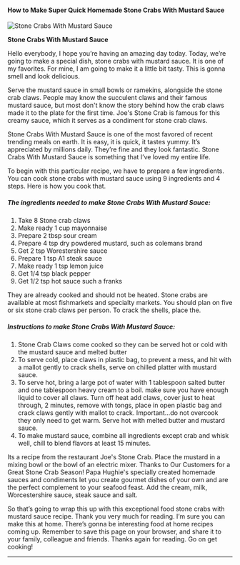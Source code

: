             

#### How to Make Super Quick Homemade Stone Crabs With Mustard Sauce

![Stone Crabs With Mustard Sauce](https://img-global.cpcdn.com/recipes/4912436003995648/751x532cq70/stone-crabs-with-mustard-sauce-recipe-main-photo.jpg)

**Stone Crabs With Mustard Sauce**

Hello everybody, I hope you’re having an amazing day today. Today, we’re going to make a special dish, stone crabs with mustard sauce. It is one of my favorites. For mine, I am going to make it a little bit tasty. This is gonna smell and look delicious.

Serve the mustard sauce in small bowls or ramekins, alongside the stone crab claws. People may know the succulent claws and their famous mustard sauce, but most don't know the story behind how the crab claws made it to the plate for the first time. Joe's Stone Crab is famous for this creamy sauce, which it serves as a condiment for stone crab claws.

Stone Crabs With Mustard Sauce is one of the most favored of recent trending meals on earth. It is easy, it is quick, it tastes yummy. It’s appreciated by millions daily. They’re fine and they look fantastic. Stone Crabs With Mustard Sauce is something that I’ve loved my entire life.

To begin with this particular recipe, we have to prepare a few ingredients. You can cook stone crabs with mustard sauce using 9 ingredients and 4 steps. Here is how you cook that.

##### The ingredients needed to make Stone Crabs With Mustard Sauce:

1.  Take 8 Stone crab claws
2.  Make ready 1 cup mayonnaise
3.  Prepare 2 tbsp sour cream
4.  Prepare 4 tsp dry powdered mustard, such as colemans brand
5.  Get 2 tsp Worestershire sauce
6.  Prepare 1 tsp A1 steak sauce
7.  Make ready 1 tsp lemon juice
8.  Get 1/4 tsp black pepper
9.  Get 1/2 tsp hot sauce such a franks

They are already cooked and should not be heated. Stone crabs are available at most fishmarkets and specialty markets. You should plan on five or six stone crab claws per person. To crack the shells, place the.

##### Instructions to make Stone Crabs With Mustard Sauce:

1.  Stone Crab Claws come cooked so they can be served hot or cold with the mustard sauce and melted butter
2.  To serve cold, place claws in plastic bag, to prevent a mess, and hit with a mallot gently to crack shells, serve on chilled platter with mustard sauce.
3.  To serve hot, bring a large pot of water with 1 tablespoon salted butter and one tablespoon heavy cream to a boil. make sure you have enough liquid to cover all claws. Turn off heat add claws, cover just to heat through, 2 minutes, remove with tongs, place in open plastic bag and crack claws gently with mallot to crack. Important…do not overcook they only need to get warm. Serve hot with melted butter and mustard sauce.
4.  To make mustard sauce, combine all ingredients except crab and whisk well, chill to blend flavors at least 15 minutes.

Its a recipe from the restaurant Joe's Stone Crab. Place the mustard in a mixing bowl or the bowl of an electric mixer. Thanks to Our Customers for a Great Stone Crab Season! Papa Hughie's specially created homemade sauces and condiments let you create gourmet dishes of your own and are the perfect complement to your seafood feast. Add the cream, milk, Worcestershire sauce, steak sauce and salt.

So that’s going to wrap this up with this exceptional food stone crabs with mustard sauce recipe. Thank you very much for reading. I’m sure you can make this at home. There’s gonna be interesting food at home recipes coming up. Remember to save this page on your browser, and share it to your family, colleague and friends. Thanks again for reading. Go on get cooking!

* * *